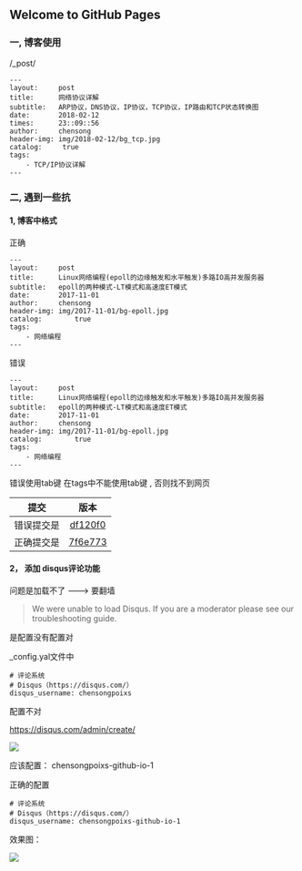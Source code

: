 ## Welcome to GitHub Pages

### 一, 博客使用

/_post/


```
---
layout:     post
title:      网络协议详解
subtitle:   ARP协议，DNS协议，IP协议，TCP协议，IP路由和TCP状态转换图
date:       2018-02-12
times:      23::09::56
author:     chensong
header-img: img/2018-02-12/bg_tcp.jpg
catalog: 	 true
tags:
    - TCP/IP协议详解
---

```


### 二, 遇到一些抗

#### 1,  博客中格式 

正确

```
---
layout:     post
title:      Linux网络编程(epoll的边缘触发和水平触发)多路IO高并发服务器
subtitle:   epoll的两种模式-LT模式和高速度ET模式
date:       2017-11-01
author:     chensong
header-img: img/2017-11-01/bg-epoll.jpg
catalog: 		true
tags:
    - 网络编程
---

```

错误

```
---
layout:     post
title:      Linux网络编程(epoll的边缘触发和水平触发)多路IO高并发服务器
subtitle:   epoll的两种模式-LT模式和高速度ET模式
date:       2017-11-01
author:     chensong
header-img: img/2017-11-01/bg-epoll.jpg
catalog: 		true
tags:
	- 网络编程
---

```

错误使用tab键   在tags中不能使用tab键 , 否则找不到网页

|提交|版本|
|:---:|:---:|
|错误提交是|[df120f0](https://github.com/chensongpoixs/chensongpoixs.github.io/commit/df120f078c9c0dc1c22db130f3df6e992a7fc445 "df120f0")|
|正确提交是|[7f6e773](https://github.com/chensongpoixs/chensongpoixs.github.io/commit/7f6e7736f680234f538463614adc3f0ce2d5b3d4 "7f6e773")|



#### 2， 添加 disqus评论功能

问题是加载不了 ---> 要翻墙

>We were unable to load Disqus. If you are a moderator please see our troubleshooting guide.


是配置没有配置对

_config.yal文件中


```
# 评论系统
# Disqus（https://disqus.com/）
disqus_username: chensongpoixs
```

配置不对

[https://disqus.com/admin/create/ ](https://disqus.com/admin/create/  "到官网")


![](https://github.com/chensongpoixs/chensongpoixs.github.io/blob/master/img/2019-01-29/disqus_username.png?raw=true)


应该配置： chensongpoixs-github-io-1

正确的配置

```
# 评论系统
# Disqus（https://disqus.com/）
disqus_username: chensongpoixs-github-io-1
```

效果图：

![](https://github.com/chensongpoixs/chensongpoixs.github.io/blob/master/img/2019-01-29/disqus_username_url.png?raw=true)





